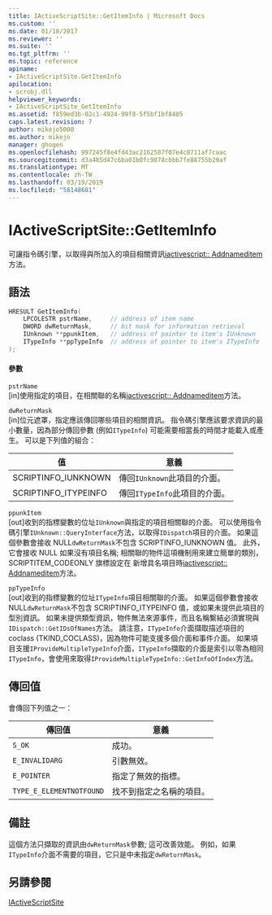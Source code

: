 ```yaml
---
title: IActiveScriptSite::GetItemInfo | Microsoft Docs
ms.custom: ''
ms.date: 01/18/2017
ms.reviewer: ''
ms.suite: ''
ms.tgt_pltfrm: ''
ms.topic: reference
apiname:
- IActiveScriptSite.GetItemInfo
apilocation:
- scrobj.dll
helpviewer_keywords:
- IActiveScriptSite_GetItemInfo
ms.assetid: f859ed3b-02c1-4924-99f8-5f5bf1bf8405
caps.latest.revision: 7
author: mikejo5000
ms.author: mikejo
manager: ghogen
ms.openlocfilehash: 997245f8e4fd43ac2162587f07e4c8711af7caac
ms.sourcegitcommit: d3a485d47c6ba01b0fc9878cbbb7fe88755b29af
ms.translationtype: MT
ms.contentlocale: zh-TW
ms.lasthandoff: 03/19/2019
ms.locfileid: "58148681"
---
```

# <a name="iactivescriptsitegetiteminfo"></a>IActiveScriptSite::GetItemInfo
可讓指令碼引擎，以取得與所加入的項目相關資訊[iactivescript:: Addnameditem](../../winscript/reference/iactivescript-addnameditem.md)方法。  
  
## <a name="syntax"></a>語法  
  
```cpp
HRESULT GetItemInfo(  
    LPCOLESTR pstrName,     // address of item name  
    DWORD dwReturnMask,     // bit mask for information retrieval  
    IUnknown **ppunkItem,   // address of pointer to item's IUnknown  
    ITypeInfo **ppTypeInfo  // address of pointer to item's ITypeInfo  
);  
```  
  
#### <a name="parameters"></a>參數  
 `pstrName`  
 [in]使用指定的項目，在相關聯的名稱[iactivescript:: Addnameditem](../../winscript/reference/iactivescript-addnameditem.md)方法。  
  
 `dwReturnMask`  
 [in]位元遮罩，指定應該傳回哪些項目的相關資訊。 指令碼引擎應該要求資訊的最小數量，因為部分傳回參數 (例如`ITypeInfo`) 可能需要相當長的時間才能載入或產生。 可以是下列值的組合：  
  
|值|意義|  
|-----------|-------------|  
|SCRIPTINFO_IUNKNOWN|傳回`IUnknown`此項目的介面。|  
|SCRIPTINFO_ITYPEINFO|傳回`ITypeInfo`此項目的介面。|  
  
 `ppunkItem`  
 [out]收到的指標變數的位址`IUnknown`與指定的項目相關聯的介面。 可以使用指令碼引擎`IUnknown::QueryInterface`方法，以取得`IDispatch`項目的介面。 如果這個參數會接收 NULL`dwReturnMask`不包含 SCRIPTINFO_IUNKNOWN 值。 此外，它會接收 NULL 如果沒有項目名稱; 相關聯的物件這項機制用來建立簡單的類別，SCRIPTITEM_CODEONLY 旗標設定在 新增具名項目時[iactivescript:: Addnameditem](../../winscript/reference/iactivescript-addnameditem.md)方法。  
  
 `ppTypeInfo`  
 [out]收到的指標變數的位址`ITypeInfo`項目相關聯的介面。 如果這個參數會接收 NULL`dwReturnMask`不包含 SCRIPTINFO_ITYPEINFO 值，或如果未提供此項目的型別資訊。 如果未提供類型資訊，物件無法來源事件，而且名稱繫結必須實現與`IDispatch::GetIDsOfNames`方法。 請注意，`ITypeInfo`介面擷取描述項目的 coclass (TKIND_COCLASS)，因為物件可能支援多個介面和事件介面。 如果項目支援`IProvideMultipleTypeInfo`介面，`ITypeInfo`擷取的介面是索引以零為相同`ITypeInfo`，會使用來取得`IProvideMultipleTypeInfo::GetInfoOfIndex`方法。  
  
## <a name="return-value"></a>傳回值  
 會傳回下列值之一：  
  
|傳回值|意義|  
|------------------|-------------|  
|`S_OK`|成功。|  
|`E_INVALIDARG`|引數無效。|  
|`E_POINTER`|指定了無效的指標。|  
|`TYPE_E_ELEMENTNOTFOUND`|找不到指定之名稱的項目。|  
  
## <a name="remarks"></a>備註  
 這個方法只擷取的資訊由`dwReturnMask`參數; 這可改善效能。 例如，如果`ITypeInfo`介面不需要的項目，它只是中未指定`dwReturnMask`。  
  
## <a name="see-also"></a>另請參閱  
 [IActiveScriptSite](../../winscript/reference/iactivescriptsite.md)